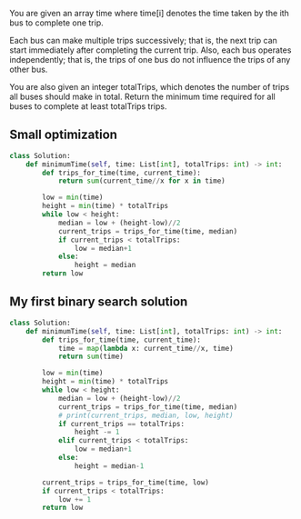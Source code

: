 You are given an array time where time[i] denotes the time taken by the ith bus to complete one trip.

Each bus can make multiple trips successively; that is, the next trip can start immediately after completing the current trip. Also, each bus operates independently; that is, the trips of one bus do not influence the trips of any other bus.

You are also given an integer totalTrips, which denotes the number of trips all buses should make in total. Return the minimum time required for all buses to complete at least totalTrips trips.

## Small optimization

```Python
class Solution:
    def minimumTime(self, time: List[int], totalTrips: int) -> int:
        def trips_for_time(time, current_time):
            return sum(current_time//x for x in time)

        low = min(time)
        height = min(time) * totalTrips
        while low < height:
            median = low + (height-low)//2
            current_trips = trips_for_time(time, median)
            if current_trips < totalTrips:
                low = median+1
            else:
                height = median
        return low
```

## My first binary search solution

```Python
class Solution:
    def minimumTime(self, time: List[int], totalTrips: int) -> int:
        def trips_for_time(time, current_time):
            time = map(lambda x: current_time//x, time)
            return sum(time)

        low = min(time)
        height = min(time) * totalTrips
        while low < height:
            median = low + (height-low)//2
            current_trips = trips_for_time(time, median)
            # print(current_trips, median, low, height)
            if current_trips == totalTrips:
                height -= 1
            elif current_trips < totalTrips:
                low = median+1
            else:
                height = median-1

        current_trips = trips_for_time(time, low)
        if current_trips < totalTrips:
            low += 1 
        return low
```
